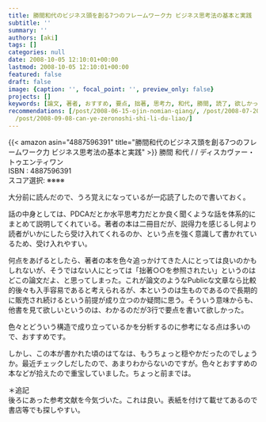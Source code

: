 ```yaml
---
title: 勝間和代のビジネス頭を創る7つのフレームワーク力 ビジネス思考法の基本と実践
subtitle: ''
summary: ''
authors: [aki]
tags: []
categories: null
date: 2008-10-05 12:10:01+00:00
lastmod: 2008-10-05 12:10:01+00:00
featured: false
draft: false
image: {caption: '', focal_point: '', preview_only: false}
projects: []
keywords: [論文, 著者, おすすめ, 要点, 拙著, 思考力, 和代, 勝間, 読了, 欲しかっ]
recommendations: [/post/2008-06-15-ojin-nomian-qiang/, /post/2008-07-20-gabaibaatiyan-zuo-he-karaguang-dao-he-mezasejia-zi-yuan/,
  /post/2008-09-08-can-ye-zeronoshi-shi-li-du-liao/]
---
```

{{< amazon asin="4887596391" title="勝間和代のビジネス頭を創る7つのフレームワーク力 ビジネス思考法の基本と実践" >}}
勝間 和代 / / ディスカヴァー・トゥエンティワン  
ISBN : 4887596391  
スコア選択: ※※※※  
  
大分前に読んだので、うろ覚えになっているが一応読了したので書いておく。  
  
話の中身としては、PDCAだとか水平思考力だとか良く聞くような話を体系的にまとめて説明してくれている。著者の本は二冊目だが、説得力を感じるし何より読者がいかにしたら受け入れてくれるのか、という点を強く意識して書かれているため、受け入れやすい。  
  
何点をあげるとしたら、著者の本を色々追っかけてきた人にとっては良いのかもしれないが、そうではない人にとっては「拙著○○を参照されたい」というのはどこの論文だよ、と思ってしまった。これが論文のようなPublicな文章なら比較的後々も入手容易であると考えられるが、本というのは生ものであるので長期的に販売され続けるという前提が成り立つのか疑問に思う。そういう意味からも、他書を見て欲しいというのは、わかるのだが3行で要点を書いて欲しかった。  
  
色々とどういう構造で成り立っているかを分析するのに参考になる点は多いので、おすすめです。  
  
しかし、この本が書かれた頃のはてなは、もうちょっと穏やかだったのでしょうか。最近チェックしだしたので、あまりわからないのですが。色々とおすすめの本などが拾えたので重宝していました。ちょっと前までは。  
  
＊追記  
後ろにあった参考文献を今気づいた。これは良い。表紙を付けて載せてあるので書店等でも探しやすい。



